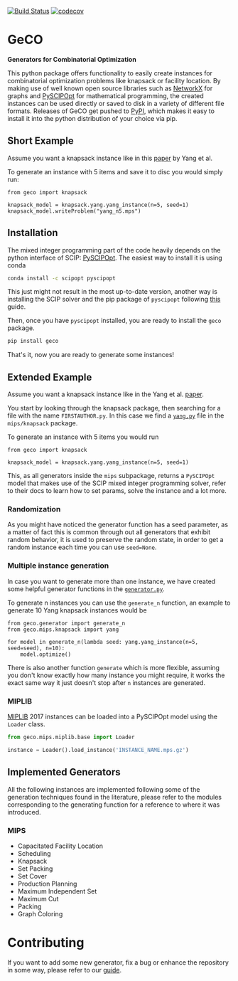 [![Build Status](https://travis-ci.org/CharJon/GeCO.svg?branch=main)](https://travis-ci.org/CharJon/GeCO) [![codecov](https://codecov.io/gh/CharJon/GeCO/branch/main/graph/badge.svg?token=IRS3LOkoFZ)](https://codecov.io/gh/CharJon/GeCO)

# GeCO

**Generators for Combinatorial Optimization**

This python package offers functionality to easily create instances for combinatorial optimization problems like knapsack or facility location.
By making use of well known open source libraries such as [NetworkX](https://github.com/networkx/networkx) for graphs and [PySCIPOpt](https://github.com/scipopt/PySCIPOpt) for mathematical programming,
the created instances can be used directly or saved to disk in a variety of different file formats.
Releases of GeCO get pushed to [PyPI](https://pypi.org/), which makes it easy to install it into the python distribution of your choice via pip.

## Short Example

Assume you want a knapsack instance like in this [paper](http://www.optimization-online.org/DB_HTML/2020/02/7626.html) by Yang et al.

To generate an instance with 5 items and save it to disc you would simply run:

```python3
from geco import knapsack

knapsack_model = knapsack.yang.yang_instance(n=5, seed=1)
knapsack_model.writeProblem("yang_n5.mps")
```

## Installation

The mixed integer programming part of the code heavily depends on the python interface of SCIP: [PySCIPOpt](https://github.com/scipopt/PySCIPOpt). The easiest
way to install it is using conda

```bash
conda install -c scipopt pyscipopt
```

This just might not result in the most up-to-date version, another way is installing the SCIP solver and the pip package
of `pyscipopt` following [this](https://github.com/scipopt/PySCIPOpt/blob/master/INSTALL.md) guide.

Then, once you have `pyscipopt` installed, you are ready to install the `geco` package.

```bash
pip install geco
```

That's it, now you are ready to generate some instances!

## Extended Example

Assume you want a knapsack instance like in the Yang et
al. [paper](http://www.optimization-online.org/DB_HTML/2020/02/7626.html).

You start by looking through the knapsack package, then searching for a file with the name `FIRSTAUTHOR.py`. 
In this case we find a [`yang.py`](geco/mips/knapsack/yang.py) file in the `mips/knapsack` package.

To generate an instance with 5 items you would run

```python3
from geco import knapsack

knapsack_model = knapsack.yang.yang_instance(n=5, seed=1)
```

This, as all generators inside the `mips` subpackage, returns a `PySCIPOpt` model that makes use of the SCIP mixed
integer programming solver, refer to their docs to learn how to set params, solve the instance and a lot more.

### Randomization

As you might have noticed the generator function has a seed parameter, as a matter of fact this is common through out
all generators that exhibit random behavior, it is used to preserve the random state, in order to get a random instance
each time you can use `seed=None`.

### Multiple instance generation

In case you want to generate more than one instance, we have created some helpful generator functions in
the [`generator.py`](geco/generator.py).

To generate n instances you can use the `generate_n` function, an example to generate 10 Yang knapsack instances would
be

```python3
from geco.generator import generate_n
from geco.mips.knapsack import yang

for model in generate_n(lambda seed: yang.yang_instance(n=5, seed=seed), n=10):
    model.optimize()
```

There is also another function `generate` which is more flexible, assuming you don't know exactly how many instance you
might require, it works the exact same way it just doesn't stop after `n` instances are generated.

### MIPLIB

[MIPLIB](https://miplib.zib.de/) 2017 instances can be loaded into a PySCIPOpt model using the `Loader` class.

```python
from geco.mips.miplib.base import Loader

instance = Loader().load_instance('INSTANCE_NAME.mps.gz')
```

## Implemented Generators

All the following instances are implemented following some of the generation techniques found in the literature, please
refer to the modules corresponding to the generating function for a reference to where it was introduced.

### MIPS

- Capacitated Facility Location
- Scheduling
- Knapsack
- Set Packing
- Set Cover
- Production Planning
- Maximum Independent Set
- Maximum Cut
- Packing
- Graph Coloring

# Contributing
If you want to add some new generator, fix a bug or enhance the repository in some way, please refer to our [guide](CONTRIBUTING.md).
